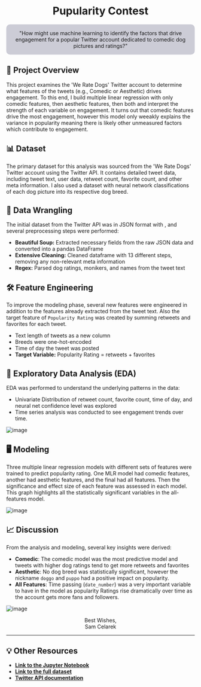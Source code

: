 
<div align="center">

# Pupularity Contest

</div>

<div align="center" style="background-color: #CCCCD6; padding: 15px; border-radius: 10px;">
"How might use machine learning to identify the factors that drive engagement for a popular Twitter account dedicated to comedic dog pictures and ratings?"
</div>


## 🎯 Project Overview

This project examines the 'We Rate Dogs' Twitter account to determine what features of the tweets (e.g., Comedic or Aesthetic) drives engagement. To this end, I build multiple linear regression with only comedic features, then aesthetic features, then both and interpret the strength of each variable on engagement. It turns out that comedic features drive the most engagement, however this model only weeakly explains the variance in popularity meaning there is likely other unmeasured factors which contribute to engagement. 
## 📊 Dataset

The primary dataset for this analysis was sourced from the 'We Rate Dogs' Twitter account using the Twitter API. It contains detailed tweet data, including tweet text, user data, retweet count, favorite count, and other meta information. I also used a dataset with neural network classifications of each dog picture into its respective dog breed. 

## 🧹 Data Wrangling

The initial dataset from the Twitter API was in JSON format with , and several preprocessing steps were performed:
- **Beautiful Soup:** Extracted necessary fields from the raw JSON data and converted into a pandas DataFrame
- **Extensive Cleaning:** Cleaned dataframe with 13 different steps, removing any non-relevant meta information
- **Regex:** Parsed dog ratings, monikers, and names from the tweet text

## 🛠️ Feature Engineering

To improve the modeling phase, several new features were engineered in addition to the features already extracted from the tweet text. Also the target feature of `Popularity Rating` was created by summing retweets and favorites for each tweet.
- Text length of tweets as a new column
- Breeds were one-hot-encoded
- Time of day the tweet was posted
- **Target Variable:** Popularity Rating = retweets + favorites

## 📶 Exploratory Data Analysis (EDA)

EDA was performed to understand the underlying patterns in the data:
- Univariate Distribution of retweet count, favorite count, time of day, and neural net confidence level was explored
- Time series analysis was conducted to see engagement trends over time.

![image](https://github.com/scelarek/scelarek.github.io/assets/115444760/ed6f8d2a-f864-4873-a1cf-cb1f0285e7ae)

## 🖥️ Modeling

Three multiple linear regression models with different sets of features were trained to predict popularity rating. One MLR model had comedic features, another had aesthetic features, and the final had all features. Then the significance and effect size of each feature was assessed in each model. This graph highlights all the statistically significant variables in the all-features model.

![image](https://github.com/scelarek/scelarek.github.io/assets/115444760/1f472f5c-6a87-4297-a4ac-641376ddfac1)

## 📈 Discussion

From the analysis and modeling, several key insights were derived:
- **Comedic**: The comedic model was the most predictive model and tweets with higher dog ratings tend to get more retweets and favorites
- **Aesthetic**: No dog breed was statistically significant, however the nickname `doggo` and `puppo` had a positive impact on popularity. 
- **All Features**: Time passing (`date_number`) was a very important variable to have in the model as popularity Ratings rise dramatically over time as the account gets more fans and followers.

![image](https://github.com/scelarek/scelarek.github.io/assets/115444760/00a1a5f8-7b97-4417-9542-f67e1a660f92)


<div align="center">

Best Wishes, <br>
Sam Celarek

</div>

---

## 💡 Other Resources

- **[Link to the Jupyter Notebook](#)**
- **[Link to the full dataset](#)**
- **[Twitter API documentation](https://developer.twitter.com/en/docs)**

